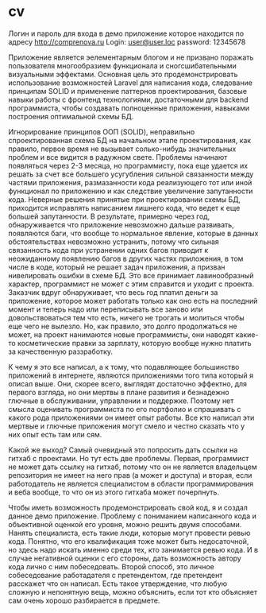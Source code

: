 # cv
Логин и пароль для входа в демо приложение которое находится по адресу http://comprenova.ru Login: user@user.loc password: 12345678

Приложение является эелементарным блогом и не призвано поражать пользователя
многообразием функционала и сногсшибательными визуальными эффектами. Основная цель
это продемонстрировать использование возможностей Laravel для написания кода, 
следование принципам SOLID и применение паттернов проектирования, базовые навыки 
работы с фронтенд технологиями, достаточными для backend программиста, чтобы 
создавать полноценные приложения, навыками построения оптимальной схемы БД.

Игнорирование принципов ООП (SOLID), неправильно спроектированная схема БД на 
начальном этапе проектирования, как правило, первое время не вызывает солько-нибудь значительных
проблем и все видится в радужном свете. Проблемы начинают появляться через 2-3 месяца,
но программисту, пока еще удается их решать за счет все большего усугубления сильной
связанности между частями приложения, размазанности кода реализующего тот или иной функционал
по приложению и как следствие увеличение запутанности кода. Неверные решения принятые 
при проектировании схемы БД, приходится исправлять написанием лишнего кода, что ведет к еще 
большей запутанности. В результате, примерно через год, обнаруживается что приложение 
невозможно дальше развивать, появляются баги, что вообще то нормальное явление,
которые в данных обстоятельствах невозможно устранить, потому что сильная связанность 
кода при устранении одних багов приводит к неожиданному появлению багов в других частях 
приложения, в том числе в коде, который не решает задач приложения, а 
призван нивелировать ошибки в схеме БД. Это все принимает лавинообразный характер, 
программист не может с этим справится и уходит с проекта. Заказчик вдруг обнаруживает, что 
весь год платил деньги за приложение, которое может работать только как оно есть на последний
момент и теперь надо или переписывать все заново или довольствоваться тем что есть, ничего 
не трогать и молиться чтобы еще чего не вылезло. Но, как правило, это долго продолжаться не может,
на проект нанимаются новые программисты, они наводят какие-то косметические правки за зарплату, 
которую вообще нужно платить за качественную раззработку.

К чему я это все написал, а к тому, что подавляющее большинство приложений в интернете, являются 
приложениями того типа который я описал выше. Они, скорее всего, выглядят достаточно эффектно, 
для первого взгляда, но они мертвы в плане развития и безнадежно глючные в обслуживании, 
управлении и поддержке. 
Поэтому нет смысла оценивать программиста по его портфолио и спрашивать с какого рода приложениями он
имеет опыт работы. Все кто написал эти мертвые и глючные приложения могут смело и честно
сказать что у них опыт есть там или сям. 

Какой же выход? Самый очевидный это попросить дать ссылки на гитхаб с проектами.
Но тут есть две проблемы. Первая, программист не может дать ссылку на гитхаб, потому что
он не является владельцем репозитория не имеет на него прав (а может и доступа) и вторая, 
если работодатель не является специалистом в области программирования и веба вообще, то что 
он из этого гитхаба может почерпнуть.

Чтобы иметь возможность продемонстрировать свой код, я и создал данное демо приложение. Проблему 
с пониманием написанного кода и объективной оценкой его уровня, можно решить двумя способами.
Нанять специалиста, есть такие люди, которые могут провести ревью кода. Понятно, что его квалификация 
тоже может быть недосаточной, но здесь надо искать именно среди тех, кто занимается ревью кода.
И в случае негативной оценки с его стороны, дать возможность автору кода лично с ним побеседовать.
Второй способ, это личное собеседование  работадателя с претендентом, где претендент расскажет что 
он написал. Есть такое утверждение, что любую сложную и непонятную вещь, можно объяснить, если 
тот кто объясняет сам очень хорошо разбирается в предмете.

